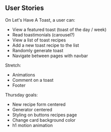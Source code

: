 ## User Stories

On Let's Have A Toast, a user can:
- View a featured toast (toast of the day / week)
- Read toastimonials (carousel?)
- View a list of toast recipes
- Add a new toast recipe to the list
- Randomly generate toast
- Navigate between pages with navbar

Stretch:
- Animations
- Comment on a toast
- Footer

Thursday goals:
- New recipe form centered
- Generator centered
- Styling on buttons recipes page
- Change card background color
- h1 motion animation